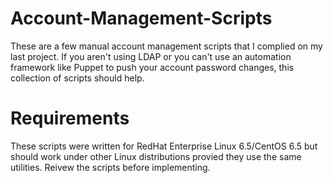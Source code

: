 Account-Management-Scripts
==========================
These are a few manual account management scripts that I complied on my last project.
If you aren't using LDAP or you can't use an automation framework like Puppet to push your account password changes, this collection of scripts should help.

Requirements
==========================
These scripts were written for RedHat Enterprise Linux 6.5/CentOS 6.5 but should work under other Linux distributions provied they use the same utilities.  Reivew the scripts before implementing.



